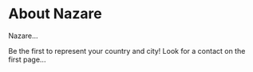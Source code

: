 # About Nazare

Nazare...

Be the first to represent your country and city! Look for a contact on the first page...
